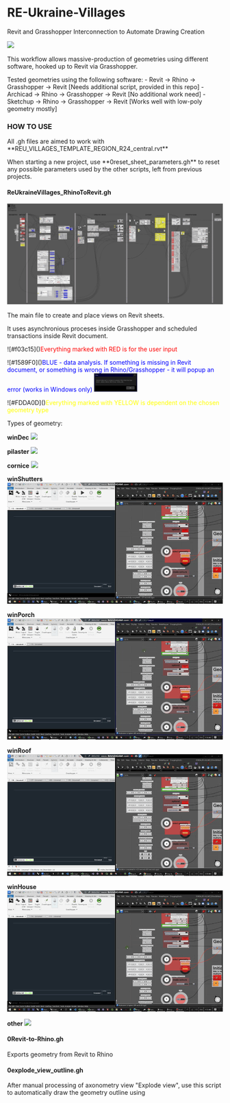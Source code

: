 # RE-Ukraine-Villages
 Revit and Grasshopper Interconnection to Automate Drawing Creation

![](https://images.squarespace-cdn.com/content/v1/5ab705d1f407b4b46a9e7fa5/1542746636064-GIGN0KX9N9JUX9N5BDHW/balbek_logo_new.png?format=1000w)


<p> This workflow allows massive-production of geometries using different software, hooked up to Revit via Grasshopper.
<p> Tested geometries using the following software:
- Revit -> Rhino -> Grasshopper -> Revit [Needs additional script, provided in this repo]
- Archicad -> Rhino -> Grasshopper -> Revit [No additional work need]
- Sketchup -> Rhino -> Grasshopper -> Revit [Works well with low-poly geometry mostly]

### HOW TO USE
<p>All .gh files are aimed to work with **REU_VILLAGES_TEMPLATE_REGION_R24_central.rvt**
<p>When starting a new project, use **0reset_sheet_parameters.gh** to reset any possible parameters used by the other scripts, left from previous projects.

#### ReUkraineVillages_RhinoToRevit.gh
![](https://github.com/skibadubskiybadubs/RE-Ukraine-Villages/blob/main/utils/ReUkraineVillages_RhinoToRevit.png)
<p>The main file to create and place views on Revit sheets.
<p>It uses asynchronious proceses inside Grasshopper and scheduled transactions inside Revit document.
<p>![#f03c15]()<font color="red">Everything marked with RED is for the user input</font>
<p>![#1589F0]()<font color="blue">BLUE - data analysis. If something is missing in Revit document, or something is wrong in Rhino/Grasshopper - it will popup an error (works in Windows only)</font>
<img src="https://github.com/skibadubskiybadubs/RE-Ukraine-Villages/blob/main/utils/error2.jpg" alt="err" width="20%"/>
<p>![#FDDA0D]()<font color="yellow">Everything marked with YELLOW is dependent on the chosen geometry type</font>

Types of geometry:

**winDec**
![](https://github.com/skibadubskiybadubs/RE-Ukraine-Villages/blob/main/utils/gifs/winDec.gif)

**pilaster**
![](https://github.com/skibadubskiybadubs/RE-Ukraine-Villages/blob/main/utils/gifs/pilaster.gif)

**cornice**
![](https://github.com/skibadubskiybadubs/RE-Ukraine-Villages/blob/main/utils/gifs/cornice.gif)

**winShutters**
![](https://github.com/skibadubskiybadubs/RE-Ukraine-Villages/blob/main/utils/gifs/winShutters.gif)

**winPorch**
![](https://github.com/skibadubskiybadubs/RE-Ukraine-Villages/blob/main/utils/gifs/winPorch.gif)

**winRoof**
![](https://github.com/skibadubskiybadubs/RE-Ukraine-Villages/blob/main/utils/gifs/winRoof.gif)

**winHouse**
![](https://github.com/skibadubskiybadubs/RE-Ukraine-Villages/blob/main/utils/gifs/winHouse.gif)

**other**
![](https://github.com/skibadubskiybadubs/RE-Ukraine-Villages/blob/main/utils/gifs/other.gif)


#### 0Revit-to-Rhino.gh
Exports geometry from Revit to Rhino

#### 0explode_view_outline.gh
After manual processing of axonometry view "Explode view", use this script to automatically draw the geometry outline using <Wide Lines>